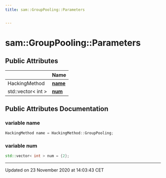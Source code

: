 ```yaml
---
title: sam::GroupPooling::Parameters


---
```


# sam::GroupPooling::Parameters





















## Public Attributes

|                | Name           |
| -------------- | -------------- |
| HackingMethod | **[name](/doxygen/Classes/structsam_1_1_group_pooling_1_1_parameters/#variable-name)**  |
| std::vector< int > | **[num](/doxygen/Classes/structsam_1_1_group_pooling_1_1_parameters/#variable-num)**  |
















## Public Attributes Documentation

### variable name

```cpp
HackingMethod name = HackingMethod::GroupPooling;
```





























### variable num

```cpp
std::vector< int > num = {2};
```

































-------------------------------

Updated on 23 November 2020 at 14:03:43 CET
